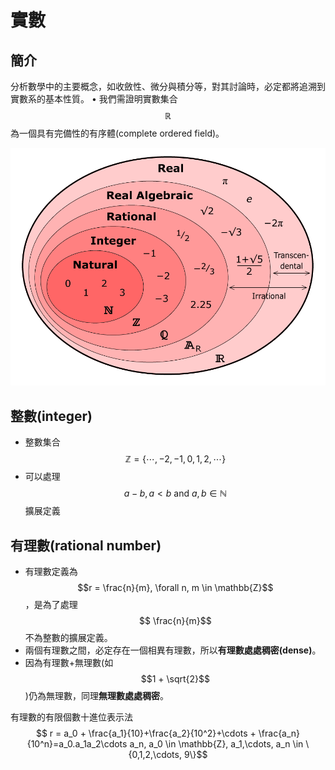 # 實數

## 簡介

分析數學中的主要概念，如收斂性、微分與積分等，對其討論時，必定都將追溯到實數系的基本性質。	• 我們需證明實數集合$$\mathbb{R}$$ 為一個具有完備性的有序體\(complete ordered field\)。

![&#x5BE6;&#x6578;&#x4E2D;&#x7684;&#x96C6;&#x5408;](../.gitbook/assets/real_number_sets-min.png)





## 整數\(integer\)

* 整數集合 $$\mathbb{Z} = \{ \cdots, -2, -1, 0, 1, 2, \cdots \} $$
* 可以處理$$ a−b,  a<b  \text{ and } a, b \in \mathbb{N}$$ 擴展定義

## 有理數\(rational number\)

* 有理數定義為 $$r = \frac{n}{m}, \forall n, m \in \mathbb{Z}$$，是為了處理$$ \frac{n}{m}$$ 不為整數的擴展定義。
* 兩個有理數之間，必定存在一個相異有理數，所以**有理數處處稠密\(dense\)**。
* 因為有理數+無理數\(如$$1 + \sqrt{2}$$\)仍為無理數，同理**無理數處處稠密**。

有理數的有限個數十進位表示法$$ r = a_0 + \frac{a_1}{10}+\frac{a_2}{10^2}+\cdots + \frac{a_n}{10^n}=a_0.a_1a_2\cdots a_n, a_0 \in \mathbb{Z}, a_1,\cdots, a_n \in \{0,1,2,\cdots, 9\}$$



